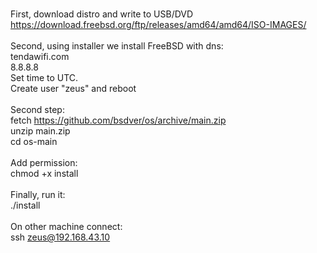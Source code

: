 <br>First, download distro and write to USB/DVD
<br>https://download.freebsd.org/ftp/releases/amd64/amd64/ISO-IMAGES/
<br>
<br>Second, using installer we install FreeBSD with dns:
<br>tendawifi.com
<br>8.8.8.8
<br>
Set time to UTC.
<br>Create user "zeus" and reboot
<br>
<br>Second step:
<br>fetch https://github.com/bsdver/os/archive/main.zip
<br>unzip main.zip
<br>cd os-main
<br>
<br>Add permission:
<br>chmod +x install
<br>
<br>Finally, run it:
<br>./install
<br>
<br>On other machine connect:
<br>ssh zeus@192.168.43.10
